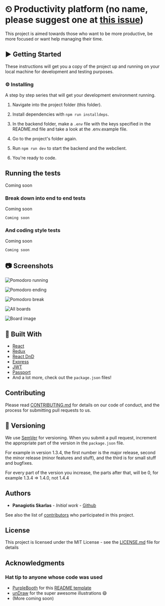 # ⏲ Productivity platform (no name, please suggest one at [this issue](https://github.com/1qk1/productivity-platform/issues/42))

This project is aimed towards those who want to be more productive, be more focused or want help managing their time.

## ▶ Getting Started

These instructions will get you a copy of the project up and running on your local machine for development and testing purposes.

### ⚙️ Installing

A step by step series that will get your development environment running.

1. Navigate into the project folder (this folder).

2. Install dependencies with `npm run installdeps`.

3. In the backend folder, make a `.env` file with the keys specified in the README.md file and take a look at the .env.example file.

4. Go to the project's folder again.

5. Run `npm run dev` to start the backend and the webclient.

6. You're ready to code.

## Running the tests

Coming soon

### Break down into end to end tests

Coming soon

```
Coming soon
```

### And coding style tests

Coming soon

```
Coming soon
```

## 📷 Screenshots

![Pomodoro running](https://i.imgur.com/VGY0cxP.gif)

![Pomodoro ending](https://i.imgur.com/yLFZREc.gif)

![Pomodoro break](https://i.imgur.com/90BTOon.png)

![All boards](https://i.imgur.com/WPfLMnY.png)

![Board image](https://i.imgur.com/sFJ4DCx.png)

## 🔨 Built With

- [React](https://github.com/facebook/react/)
- [Redux](https://github.com/reduxjs/redux/)
- [React DnD](https://github.com/react-dnd/react-dnd/)
- [Express](https://github.com/expressjs/express)
- [JWT](https://github.com/auth0/node-jsonwebtoken)
- [Passport](https://github.com/jaredhanson/passport)
- And a lot more, check out the `package.json` files!

## Contributing

Please read [CONTRIBUTING.md](https://github.com/1qk1/productivity-platform/blob/master/CONTRIBUTING.md) for details on our code of conduct, and the process for submitting pull requests to us.

## 🔢 Versioning

We use [SemVer](http://semver.org/) for versioning. When you submit a pull request, increment the appropriate part of the version in the `package.json` file.

For example in version 1.3.4, the first number is the major release, second the minor release (minor features and stuff), and the third is for small stuff and bugfixes.

For every part of the version you increase, the parts after that, will be 0, for example 1.3.4 => 1.4.0, not 1.4.4

## Authors

- **Panagiotis Skarlas** - _Initial work_ - [Github](https://github.com/1qk1)

See also the list of [contributors](https://github.com/1qk1/productivity-platform/contributors) who participated in this project.

## License

This project is licensed under the MIT License - see the [LICENSE.md](LICENSE.md) file for details

## Acknowledgments

### Hat tip to anyone whose code was used

- [PurpleBooth](https://github.com/PurpleBooth) for this [README template](https://gist.githubusercontent.com/PurpleBooth/109311bb0361f32d87a2/raw/8254b53ab8dcb18afc64287aaddd9e5b6059f880/README-Template.md)
- [unDraw](https://undraw.co/illustrations) for the super awesome illustrations 😄
- (More coming soon)
